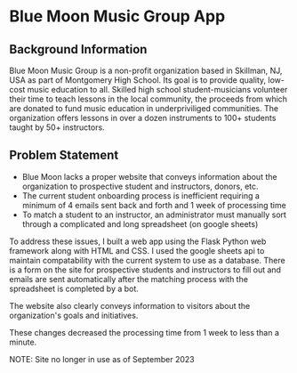 # Blue Moon Music Group App
## Background Information
Blue Moon Music Group is a non-profit organization based in Skillman, NJ, USA as part of Montgomery High School. Its goal is to provide quality, low-cost music education to all. Skilled high school student-musicians volunteer their time to teach lessons in the local community, the proceeds from which are donated to fund music education in underpriviliged communities. The organization offers lessons in over a dozen instruments to 100+ students taught by 50+ instructors. 

## Problem Statement
- Blue Moon lacks a proper website that conveys information about the organization to prospective student and instructors, donors, etc.
- The current student onboarding process is inefficient requiring a minimum of 4 emails sent back and forth and 1 week of processing time
- To match a student to an instructor, an administrator must manually sort through a complicated and long spreadsheet (on google sheets)

To address these issues, I built a web app using the Flask Python web framework along with HTML and CSS. I used the google sheets api to maintain compatability with the current system to use as a database. There is a form on the site for prospective students and instructors to fill out and emails are sent automatically after the matching process with the spreadsheet is completed by a bot.

The website also clearly conveys information to visitors about the organization's goals and initiatives.

These changes decreased the processing time from 1 week to less than a minute.

NOTE: Site no longer in use as of September 2023
